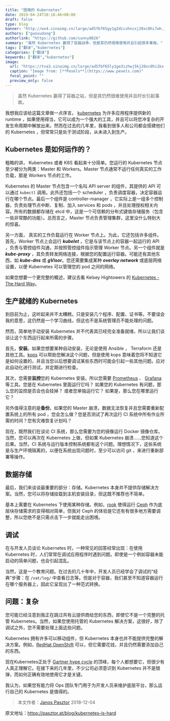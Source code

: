 ```yaml
---
title: "困难的 Kubernetes"
date: 2019-04-24T10:18:46+08:00
draft: false
type: blog
banner: "http://wx4.sinaimg.cn/large/ad5fbf65gy1g2dicvhncxj20xc0hi7wh.jpg"
authors: ["guoxudong"]
authorlink: "https://github.com/sunny0826"
summary: "虽然 Kubernetes 赢得了容器战争，但是其仍然很难使用并且引起很多事故。"
tags: ["翻译","kubernetes"]
categories: ["翻译"]
keywords: ["翻译","kubernetes"]
image:
  url: "https://tva3.sinaimg.cn/large/ad5fbf65ly1ge3izhwj5kj20xc0hi1kx.jpg"
  caption: "Image from: [**Pexels**](https://www.pexels.com)"
  focal_point: ""
  preview_only: false
---
```

> 虽然 Kubernetes 赢得了容器之站，但是其仍然很难使用并且时长引起事故。

我想我应该给这篇文章做一点序言。 [kubernetes](https://kubernetes.io/) 为许多应用程序提供新的 runtime ，如果使用得当，它可以成为一个强大的工具，并且可以将您冲复杂的开发生命周期中解放出来。然而在过去的几年里，我看到很多人和公司都会搭建他们的 Kubernetes ，但常常只是处于测试阶段，从未进入到生产。

## Kubernetes 是如何运作的？

粗略的讲， Kubernetes 或者 K8S 看起来十分简单。您运行的 Kubernetes 节点至少被分为两类：Master 和 Workers。Master 节点通常不运行任何真实的工作负载，那是 Workers 节点的工作。

Kubernetes 的 Master 节点包含一个名叫 API server 的组件，其提供的 API 可以通过 ```kubectl``` 调用。此外还包括一个 scheduler ，负责调度容器，决定容器运行在哪个节点。最后一个组件是 controller-manager ，它实际上是一组多个控制器，负责处理节点中断、复制、加入 services 和 pods ，并且处理授权相关内容。所有的数据都存储在 etcd 中，这是一个可信赖的分布式键值存储服务（包含一些非常酷的功能）。总而言之，Master 节点负责管理集群，这里没什么特别大的惊喜。

另一方面， 真实的工作负载运行在 Worker 节点上。为此，它还包括许多组件。首先，Worker 节点上会运行 ***kubelet*** ，它是与该节点上的容器一起运行的 API ，负责与管控组件沟通，并按照管控组件指示管理 Worker 节点。另一个组件就是 ***kube-proxy*** ，其负责转发网络连接，根据您的配置运行容器。可能还有其他东西，如 ***kube-dns*** 或 ***gVisor***。您还需要集成某种 ***overlay network*** 或底层网络设置，以便 Kubernetes 可以管理您的 pod 之间的网络。

如果您想要一个更完整的概述，建议去看 Kelsey Hightowers 的 [Kubernetes  -  The Hard Way](https://github.com/kelseyhightower/kubernetes-the-hard-way)。

## 生产就绪的 Kubernetes 

到目前为止，这听起来并不太糟糕。只是安装几个程序、配置、证书等。不要误会我的意思，这仍然是一个学习曲线，但这也不是系统管理员不能处理的问题。

然而，简单地手动安装 Kubernetes 并不代表其已经完全准备就绪，所以让我们谈谈让这个东西运行起来所需的步骤。

首先，**安装**。如果您想要某种自动安装，无论是使用 Ansible ， Terraform 还是其他工具。[kops](https://github.com/kubernetes/kops) 可以帮助您解决这个问题，但是使用 kops 意味着您将不知道它是如何设置的，并且当您以后想要调试某些东西时可能会引起一些其他问题。应对此自动化进行测试，并定期进行检查。

其次，您需要**监控**您的 Kubernetes 安装。所以您需要 [Prometheus](https://prometheus.io/) 、 [Grafana](https://grafana.com/) 等工具。您是在 Kubernetes 里面运行它吗？ 如果您的 Kubernetes 有问题，那么您的监控是否会也会挂掉？ 或者您单独运行它？ 如果是，那么您在哪里运行它？

另外值得注意的是**备份**。如果您的 Master 崩溃，数据无法恢复并且您需要重新配置系统上的所有 pod ，您会怎么做？您是否测试了再次运行 CI 系统中所有作业所需的时间？您有灾难恢复计划吗？

现在，既然我们在谈论 CI 系统，那么您需要为您的镜像运行 Docker 镜像仓库。当然，您可以再次在 Kubernetes 上做，但如果 Kubernetes 崩溃......您知道这个后果。当然，CI 系统与运行版本控制系统都有这个问题。理想情况下，这些系统是与生产环境隔离的，以便在系统出现问题时，至少可以访问 git ，来进行重新部署等操作。

## 数据存储

最后，我们来谈谈最重要的部分：存储。Kubernetes 本身并不提供存储解决方案。当然，您可以将存储挂载到主机安装目录，但这既不推荐也不简单。

基本上需要在 Kubernetes 下使用某种存储。例如，[rook](https://rook.io/) 使得运行 [Ceph](https://ceph.com/) 作为底层块存储需求的变得相对简单，但我对 Ceph 的体验是它还有有很多地方需要调整，所以您绝不是只需点击下一步就能走出困境。

## 调试

在与开发人员谈论 Kubernetes 时，一种常见的回答经常出现：在使用 Kubernetes 时，人们常常在调试应用程序时遇到问题。即使是一个例如容器未能启动的简单问题，也会引起混乱。

当然，这是一个教育问题。在过去的几十年中，开发人员已经学会了调试的“经典”步骤：在 ```/vat/log/``` 中查看日志等。但是对于容器，我们甚至不知道容器运行在哪个服务器上，因此它呈现出了一种范式转换。

## 问题：复杂

您可能已经注意到我正在跳过共有云提供商给您的东西，即使它不是一个完整的托管 Kubernetes。当然，如果您使用托管的 Kubernetes 解决方案，这很好，除了调试之外，您不需要处理上面这些问题。

Kubernetes 拥有许多可以移动组件，但 Kubernetes 本身也并不能提供完整的解决方案。例如，[RedHat OpenShift](https://www.openshift.com/) 可以，但它需要花钱，并且仍然需要添加自己的东西。

现在Kubernetes正处于 [Gartner hype cycle](https://www.gartner.com/en/research/methodologies/gartner-hype-cycle) 的顶峰，每个人都想要它，但很少有人真正理解它。在接下来的几年里，不少公司必须意识到 Kubernetes 并不是银弹，而如何正确有效地使用它才是关键。

我认为，如果您有能力将 Ops 团队专门用于为开发人员来维护底层平台，那么运行自己的 Kubernetes 是值得的。

> 本文作者：[Janos Pasztor](https://pasztor.at/)  2018-12-04

原文地址：https://pasztor.at/blog/kubernetes-is-hard